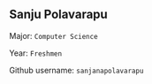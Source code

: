 ## Sanju Polavarapu

Major: `Computer Science`

Year: `Freshmen`

Github username: `sanjanapolavarapu`
